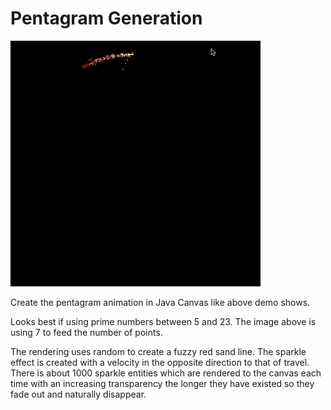 # Pentagram Generation

![alt text](https://raw.githubusercontent.com/Arxshot/pentagram/main/doc/PentagramDemo.gif)

Create the pentagram animation in Java Canvas like above demo shows.

Looks best if using prime numbers between 5 and 23. The image above is using 7 to feed the number of points. 

The rendering uses random to create a fuzzy red sand line. The sparkle effect is created with a velocity in the opposite direction to that of travel. There is about 1000 sparkle entities which are rendered to the canvas each time with an increasing transparency the longer they have existed so they fade out and naturally disappear. 